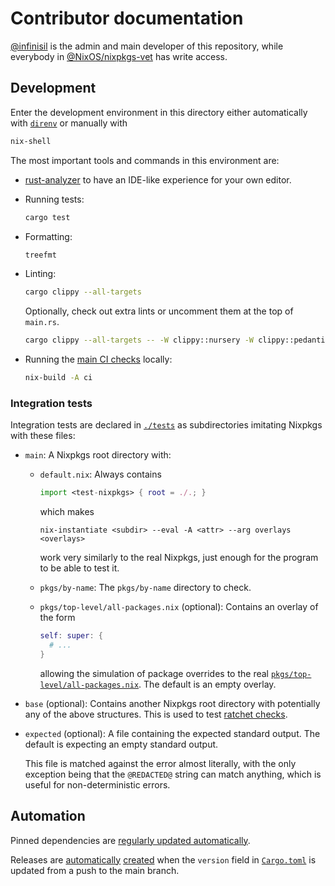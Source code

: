 # Contributor documentation

[@infinisil](https://github.com/infinisil) is the admin and main developer of this repository,
while everybody in [@NixOS/nixpkgs-vet](https://github.com/orgs/NixOS/teams/nixpkgs-vet) has write access.

## Development

Enter the development environment in this directory either automatically with
[`direnv`](https://github.com/direnv/direnv) or manually with
```bash
nix-shell
```

The most important tools and commands in this environment are:

- [rust-analyzer](https://rust-analyzer.github.io/) to have an IDE-like experience for your own editor.

- Running tests:

  ```bash
  cargo test
  ```

- Formatting:

  ```bash
  treefmt
  ```

- Linting:

  ```bash
  cargo clippy --all-targets
  ```

  Optionally, check out extra lints or uncomment them at the top of `main.rs`.

  ```bash
  cargo clippy --all-targets -- -W clippy::nursery -W clippy::pedantic
  ```

- Running the [main CI checks](./.github/workflows/main.yml) locally:
  ```bash
  nix-build -A ci
  ```

### Integration tests

Integration tests are declared in [`./tests`](./tests) as subdirectories imitating Nixpkgs with these files:
- `main`: A Nixpkgs root directory with:
  - `default.nix`:
    Always contains
    ```nix
    import <test-nixpkgs> { root = ./.; }
    ```
    which makes
    ```
    nix-instantiate <subdir> --eval -A <attr> --arg overlays <overlays>
    ```
    work very similarly to the real Nixpkgs, just enough for the program to be able to test it.
  - `pkgs/by-name`:
    The `pkgs/by-name` directory to check.

  - `pkgs/top-level/all-packages.nix` (optional):
    Contains an overlay of the form
    ```nix
    self: super: {
      # ...
    }
    ```
    allowing the simulation of package overrides to the real [`pkgs/top-level/all-packages.nix`](https://github.com/NixOS/nixpkgs/blob/master/pkgs/top-level/all-packages.nix).
    The default is an empty overlay.

- `base` (optional):
  Contains another Nixpkgs root directory with potentially any of the above structures.
  This is used to test [ratchet checks](./README.md#ratchet-checks).

- `expected` (optional):
  A file containing the expected standard output.
  The default is expecting an empty standard output.

  This file is matched against the error almost literally,
  with the only exception being that the `@REDACTED@` string can match anything,
  which is useful for non-deterministic errors.

## Automation

Pinned dependencies are [regularly updated automatically](./.github/workflows/update.yml).

Releases are [automatically](./.github/workflows/main.yml) [created](./scripts/release.sh) when the `version` field in [`Cargo.toml`](./Cargo.toml)
is updated from a push to the main branch.
